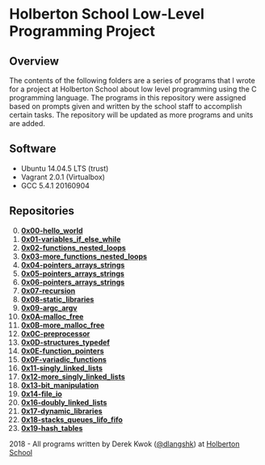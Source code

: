 # Holberton School Low-Level Programming Project

## Overview
The contents of the following folders are a series of programs that I wrote for a project at Holberton School about low level programming using the C programming language. The programs in this repository were assigned based on prompts given and written by the school staff to accomplish certain tasks. The repository will be updated as more programs and units are added.

## Software
* Ubuntu 14.04.5 LTS (trust)
* Vagrant 2.0.1 (Virtualbox)
* GCC 5.4.1 20160904

## Repositories
0. **[0x00-hello_world](https://github.com/dkwok94/holbertonschool-low_level_programming/tree/master/0x00-hello_world)**
1. **[0x01-variables_if_else_while](https://github.com/dkwok94/holbertonschool-low_level_programming/tree/master/0x01-variables_if_else_while)**
2. **[0x02-functions_nested_loops](https://github.com/dkwok94/holbertonschool-low_level_programming/tree/master/0x02-functions_nested_loops)**
3. **[0x03-more_functions_nested_loops](https://github.com/dkwok94/holbertonschool-low_level_programming/tree/master/0x03-more_functions_nested_loops)**
4. **[0x04-pointers_arrays_strings](https://github.com/dkwok94/holbertonschool-low_level_programming/tree/master/0x04-pointers_arrays_strings)**
5. **[0x05-pointers_arrays_strings](https://github.com/dkwok94/holbertonschool-low_level_programming/tree/master/0x05-pointers_arrays_strings)**
6. **[0x06-pointers_arrays_strings](https://github.com/dkwok94/holbertonschool-low_level_programming/tree/master/0x06-pointers_arrays_strings)**
7. **[0x07-recursion](https://github.com/dkwok94/holbertonschool-low_level_programming/tree/master/0x07-recursion)**
8. **[0x08-static_libraries](https://github.com/dkwok94/holbertonschool-low_level_programming/tree/master/0x08-static_libraries)**
9. **[0x09-argc_argv](https://github.com/dkwok94/holbertonschool-low_level_programming/tree/master/0x09-argc_argv)**
10. **[0x0A-malloc_free](https://github.com/dkwok94/holbertonschool-low_level_programming/tree/master/0x0A-malloc_free)**
11. **[0x0B-more_malloc_free](https://github.com/dkwok94/holbertonschool-low_level_programming/tree/master/0x0B-more_malloc_free)**
12. **[0x0C-preprocessor](https://github.com/dkwok94/holbertonschool-low_level_programming/tree/master/0x0C-preprocessor)**
13. **[0x0D-structures_typedef](https://github.com/dkwok94/holbertonschool-low_level_programming/tree/master/0x0D-structures_typedef)**
14. **[0x0E-function_pointers](https://github.com/dkwok94/holbertonschool-low_level_programming/tree/master/0x0E-function_pointers)**
15. **[0x0F-variadic_functions](https://github.com/dkwok94/holbertonschool-low_level_programming/tree/master/0x0F-variadic_functions)**
16. **[0x11-singly_linked_lists](https://github.com/dkwok94/holbertonschool-low_level_programming/tree/master/0x11-singly_linked_lists)**
17. **[0x12-more_singly_linked_lists](https://github.com/dkwok94/holbertonschool-low_level_programming/tree/master/0x12-more_singly_linked_lists)**
18. **[0x13-bit_manipulation](https://github.com/dkwok94/holbertonschool-low_level_programming/tree/master/0x13-bit_manipulation)**
19. **[0x14-file_io](https://github.com/dkwok94/holbertonschool-low_level_programming/tree/master/0x14-file_io)**
20. **[0x16-doubly_linked_lists](https://github.com/dkwok94/holbertonschool-low_level_programming/tree/master/0x16-doubly_linked_lists)**
21. **[0x17-dynamic_libraries](https://github.com/dkwok94/holbertonschool-low_level_programming/tree/master/0x17-dynamic_libraries)**
22. **[0x18-stacks_queues_lifo_fifo](https://github.com/dkwok94/monty/tree/fbeeb741050a3cbdc7275b1fc6dafca6591c5b43)**
23. **[0x19-hash_tables](https://github.com/dkwok94/holbertonschool-low_level_programming/tree/master/0x19-hash_tables)**

2018 - All programs written by Derek Kwok ([@dlangshk](https://twitter.com/dlangshk)) at [Holberton School](https://www.holbertonschool.com/)